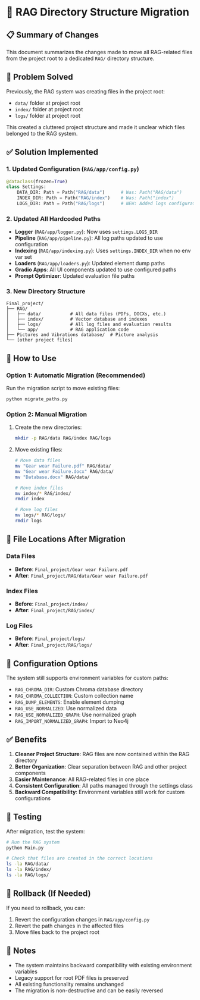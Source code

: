 # 🔄 RAG Directory Structure Migration

## 📋 Summary of Changes

This document summarizes the changes made to move all RAG-related files from the project root to a dedicated `RAG/` directory structure.

## 🎯 Problem Solved

Previously, the RAG system was creating files in the project root:
- `data/` folder at project root
- `index/` folder at project root  
- `logs/` folder at project root

This created a cluttered project structure and made it unclear which files belonged to the RAG system.

## ✅ Solution Implemented

### 1. **Updated Configuration** (`RAG/app/config.py`)
```python
@dataclass(frozen=True)
class Settings:
    DATA_DIR: Path = Path("RAG/data")      # Was: Path("RAG/data")
    INDEX_DIR: Path = Path("RAG/index")    # Was: Path("index")
    LOGS_DIR: Path = Path("RAG/logs")      # NEW: Added logs configuration
```

### 2. **Updated All Hardcoded Paths**
- **Logger** (`RAG/app/logger.py`): Now uses `settings.LOGS_DIR`
- **Pipeline** (`RAG/app/pipeline.py`): All log paths updated to use configuration
- **Indexing** (`RAG/app/indexing.py`): Uses `settings.INDEX_DIR` when no env var set
- **Loaders** (`RAG/app/loaders.py`): Updated element dump paths
- **Gradio Apps**: All UI components updated to use configured paths
- **Prompt Optimizer**: Updated evaluation file paths

### 3. **New Directory Structure**
```
Final_project/
├── RAG/
│   ├── data/           # All data files (PDFs, DOCXs, etc.)
│   ├── index/          # Vector database and indexes
│   ├── logs/           # All log files and evaluation results
│   └── app/            # RAG application code
├── Pictures and Vibrations database/  # Picture analysis
└── [other project files]
```

## 🚀 How to Use

### Option 1: Automatic Migration (Recommended)
Run the migration script to move existing files:
```bash
python migrate_paths.py
```

### Option 2: Manual Migration
1. Create the new directories:
   ```bash
   mkdir -p RAG/data RAG/index RAG/logs
   ```

2. Move existing files:
   ```bash
   # Move data files
   mv "Gear wear Failure.pdf" RAG/data/
   mv "Gear wear Failure.docx" RAG/data/
   mv "Database.docx" RAG/data/
   
   # Move index files
   mv index/* RAG/index/
   rmdir index
   
   # Move log files
   mv logs/* RAG/logs/
   rmdir logs
   ```

## 📁 File Locations After Migration

### Data Files
- **Before**: `Final_project/Gear wear Failure.pdf`
- **After**: `Final_project/RAG/data/Gear wear Failure.pdf`

### Index Files
- **Before**: `Final_project/index/`
- **After**: `Final_project/RAG/index/`

### Log Files
- **Before**: `Final_project/logs/`
- **After**: `Final_project/RAG/logs/`

## 🔧 Configuration Options

The system still supports environment variables for custom paths:
- `RAG_CHROMA_DIR`: Custom Chroma database directory
- `RAG_CHROMA_COLLECTION`: Custom collection name
- `RAG_DUMP_ELEMENTS`: Enable element dumping
- `RAG_USE_NORMALIZED`: Use normalized data
- `RAG_USE_NORMALIZED_GRAPH`: Use normalized graph
- `RAG_IMPORT_NORMALIZED_GRAPH`: Import to Neo4j

## ✅ Benefits

1. **Cleaner Project Structure**: RAG files are now contained within the RAG directory
2. **Better Organization**: Clear separation between RAG and other project components
3. **Easier Maintenance**: All RAG-related files in one place
4. **Consistent Configuration**: All paths managed through the settings class
5. **Backward Compatibility**: Environment variables still work for custom configurations

## 🧪 Testing

After migration, test the system:
```bash
# Run the RAG system
python Main.py

# Check that files are created in the correct locations
ls -la RAG/data/
ls -la RAG/index/
ls -la RAG/logs/
```

## 🔄 Rollback (If Needed)

If you need to rollback, you can:
1. Revert the configuration changes in `RAG/app/config.py`
2. Revert the path changes in the affected files
3. Move files back to the project root

## 📝 Notes

- The system maintains backward compatibility with existing environment variables
- Legacy support for root PDF files is preserved
- All existing functionality remains unchanged
- The migration is non-destructive and can be easily reversed
